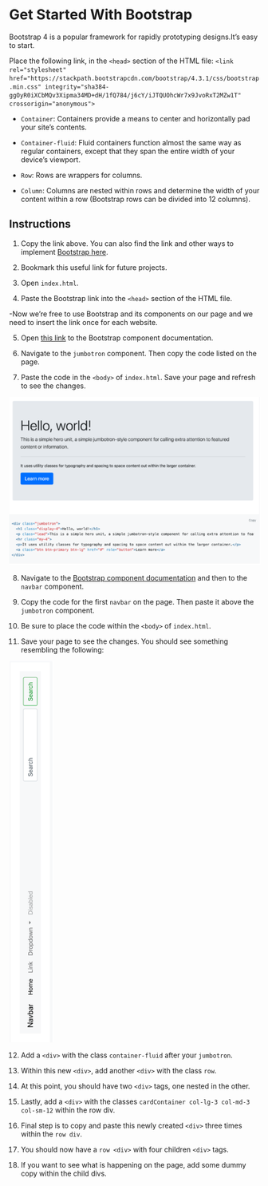 # Get Started With Bootstrap

Bootstrap 4 is a popular framework for rapidly prototyping designs.It’s easy to start.

Place the following link, in the `<head>` section of the HTML file: 
`<link rel="stylesheet" href="https://stackpath.bootstrapcdn.com/bootstrap/4.3.1/css/bootstrap.min.css" integrity="sha384-ggOyR0iXCbMQv3Xipma34MD+dH/1fQ784/j6cY/iJTQUOhcWr7x9JvoRxT2MZw1T" crossorigin="anonymous">`


- `Container`: Containers provide a means to center and horizontally pad your site’s contents.

- `Container-fluid`: Fluid containers function almost the same way as regular containers, except that they span the entire width of your device’s viewport.

- `Row`: Rows are wrappers for columns.

- `Column`: Columns are nested within rows and determine the width of your content within a row (Bootstrap rows can be divided into 12 columns). 
## Instructions

1. Copy the link above. You can also find the link and other ways to implement [Bootstrap here](getbootstrap.com).

2. Bookmark this useful link for future projects.

3. Open `index.html`. 

4. Paste the Bootstrap link into the `<head>` section of the HTML file.

-Now we’re free to use Bootstrap and its components on our page and we need to insert the link once for each website.

5. Open [this link](https://getbootstrap.com/docs/4.3/components/alerts/) to the Bootstrap component documentation.

6. Navigate to the `jumbotron` component. Then copy the code listed on the page.

7. Paste the code in the `<body>` of `index.html`. Save your page and refresh to see the changes.

  ![Solution Image](./images/getting-started-solution.png)

8.  Navigate to the [Bootstrap component documentation](https://getbootstrap.com/docs/4.3/components/navbar/) and then to the `navbar` component.

9. Copy the code for the first `navbar` on the page. Then paste it above the `jumbotron` component.

10. Be sure to place the code within the `<body>` of `index.html`.

11. Save your page to see the changes. You should see something resembling the following: 

  ![Navbar Solution](./images/navbar-solution.png)


12. Add a `<div>` with the class `container-fluid` after your `jumbotron`.

13. Within this new `<div>`, add another `<div>` with the class `row`.

14. At this point, you should have two `<div>` tags, one nested in the other. 

15. Lastly, add a `<div>` with the classes `cardContainer col-lg-3 col-md-3 col-sm-12` within the row div.

16. Final step is to copy and paste this newly created `<div>` three times within the `row div`. 

17. You should now have a `row <div>` with four children `<div>` tags. 

18. If you want to see what is happening on the page, add some dummy copy within the child divs.



